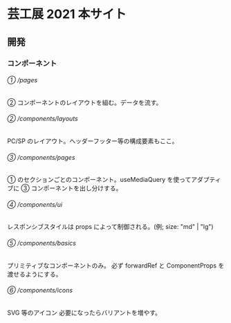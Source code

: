 # 芸工展 2021 本サイト

## 開発

### コンポーネント

###### ① /pages
② コンポーネントのレイアウトを組む。データを流す。

###### ② /components/layouts

PC/SP のレイアウト。ヘッダーフッター等の構成要素もここ。

###### ③ /components/pages

① のセクションごとのコンポーネント。useMediaQuery を使ってアダプティブに ③ コンポーネントを出し分けする。

###### ④ /components/ui

レスポンシブスタイルは props によって制御される。(例; size: "md" | "lg")

###### ⑤ /components/basics

プリミティブなコンポーネントのみ。
必ず forwardRef と ComponentProps を渡せるようにする。

###### ⑥ /components/icons

SVG 等のアイコン
必要になったらバリアントを増やす。
